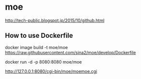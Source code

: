 # moe

http://tech-public.blogspot.jp/2015/10/github.html



## How to use Dockerfile 
docker image  build  -t moe/moe https://raw.githubusercontent.com/sina2/moe/develop/Dockerfile

docker run -d -p 8080:8080 moe/moe

http://127.0.0.1:8080/cgi-bin/moe/moemoe.cgi
